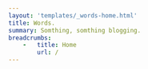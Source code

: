 ```yaml
---
layout: 'templates/_words-home.html'
title: Words.
summary: Somthing, somthing blogging. 
breadcrumbs:
    -   title: Home
        url: /
---
```

